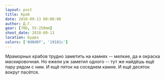 ```yaml
---
layout: post
title: Краб
date: 2018-09-13 00:00:00
author: Д.Г.
gear: [70D, 55-250mm]
shoot_date: 2018-09-13
location: Будва
colors: ['0d0d0f', '19181c']
---
```

Мраморных крабов трудно заметить на камнях -- мелкие, да и окраска маскировочная. Но ежели уж заметил одного -- тут же найдёшь ещё пару рядом с ним. И ещё пяток на соседнем камне. И ещё десяток вокруг пасётся.
